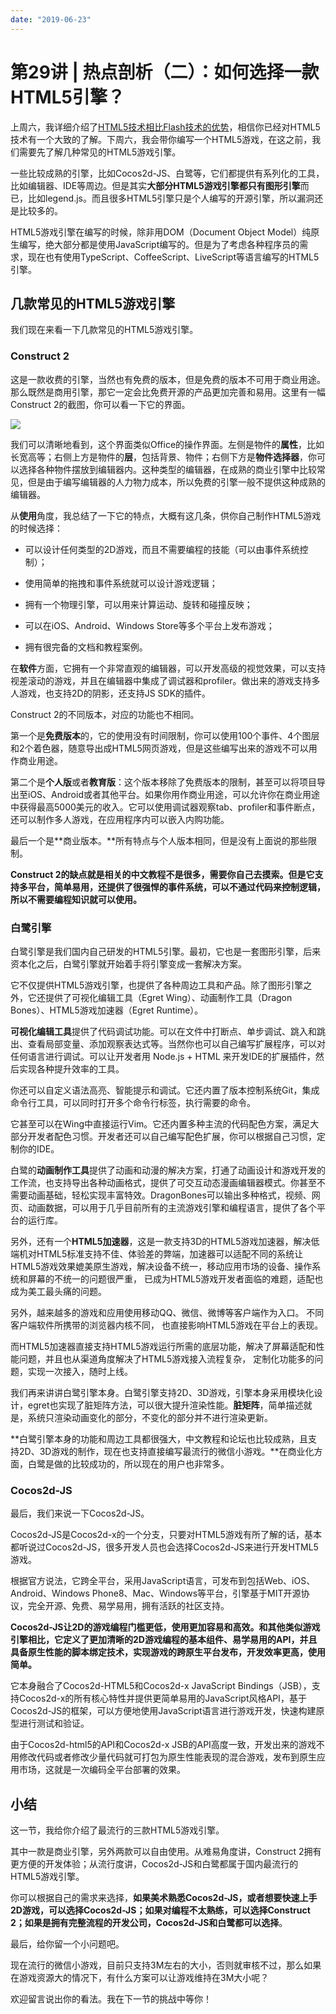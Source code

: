 ```yaml
---
date: "2019-06-23"
---  
```

      
# 第29讲 | 热点剖析（二）：如何选择一款HTML5引擎？
上周六，我详细介绍了[HTML5技术相比Flash技术的优势](https://time.geekbang.org/column/article/9298)，相信你已经对HTML5技术有一个大致的了解。下周六，我会带你编写一个HTML5游戏，在这之前，我们需要先了解几种常见的HTML5游戏引擎。

一些比较成熟的引擎，比如Cocos2d-JS、白鹭等，它们都提供有系列化的工具，比如编辑器、IDE等周边。但是其实**大部分HTML5游戏引擎都只有图形引擎**而已，比如legend.js。而且很多HTML5引擎只是个人编写的开源引擎，所以漏洞还是比较多的。

HTML5游戏引擎在编写的时候，除非用DOM（Document Object Model）纯原生编写，绝大部分都是使用JavaScript编写的。但是为了考虑各种程序员的需求，现在也有使用TypeScript、CoffeeScript、LiveScript等语言编写的HTML5引擎。

## 几款常见的HTML5游戏引擎

我们现在来看一下几款常见的HTML5游戏引擎。

### Construct 2

这是一款收费的引擎，当然也有免费的版本，但是免费的版本不可用于商业用途。那么既然是商用引擎，那它一定会比免费开源的产品更加完善和易用。这里有一幅Construct 2的截图，你可以看一下它的界面。

<!-- [[[read_end]]] -->

![](/images/从0开始学游戏开发/07.第六章热点剖析/resourceimagea78ba725e6389a0636f8f0539a626de2f18b.jpg)

我们可以清晰地看到，这个界面类似Office的操作界面。左侧是物件的**属性**，比如长宽高等；右侧上方是物件的**层**，包括背景、物件；右侧下方是**物件选择器**，你可以选择各种物件摆放到编辑器内。这种类型的编辑器，在成熟的商业引擎中比较常见，但是由于编写编辑器的人力物力成本，所以免费的引擎一般不提供这种成熟的编辑器。

从**使用**角度，我总结了一下它的特点，大概有这几条，供你自己制作HTML5游戏的时候选择：

* 可以设计任何类型的2D游戏，而且不需要编程的技能（可以由事件系统控制）；

* 使用简单的拖拽和事件系统就可以设计游戏逻辑；

* 拥有一个物理引擎，可以用来计算运动、旋转和碰撞反映；

* 可以在iOS、Android、Windows Store等多个平台上发布游戏；

* 拥有很完备的文档和教程案例。

在**软件**方面，它拥有一个非常直观的编辑器，可以开发高级的视觉效果，可以支持视差滚动的游戏，并且在编辑器中集成了调试器和profiler。做出来的游戏支持多人游戏，也支持2D的阴影，还支持JS SDK的插件。

Construct 2的不同版本，对应的功能也不相同。

第一个是**免费版本**的，它的使用没有时间限制，你可以使用100个事件、4个图层和2个着色器，随意导出成HTML5网页游戏，但是这些编写出来的游戏不可以用作商业用途。

第二个是**个人版**或者**教育版**：这个版本移除了免费版本的限制，甚至可以将项目导出至iOS、Android或者其他平台。如果你用作商业用途，可以允许你在商业用途中获得最高5000美元的收入。它可以使用调试器观察tab、profiler和事件断点，还可以制作多人游戏，在应用程序内可以嵌入内购功能。

最后一个是**商业版本。**所有特点与个人版本相同，但是没有上面说的那些限制。

**Construct 2的缺点就是相关的中文教程不是很多，需要你自己去摸索。但是它支持多平台，简单易用，还提供了很强悍的事件系统，可以不通过代码来控制逻辑，所以不需要编程知识就可以使用。**

### 白鹭引擎

白鹭引擎是我们国内自己研发的HTML5引擎。最初，它也是一套图形引擎，后来资本化之后，白鹭引擎就开始着手将引擎变成一套解决方案。

它不仅提供HTML5游戏引擎，也提供了各种周边工具和产品。除了图形引擎之外，它还提供了可视化编辑工具（Egret Wing）、动画制作工具（Dragon Bones）、HTML5游戏加速器（Egret Runtime）。

**可视化编辑工具**提供了代码调试功能。可以在文件中打断点、单步调试、跳入和跳出、查看局部变量、添加观察表达式等。当然你也可以自己编写扩展程序，可以对任何语言进行调试。可以让开发者用 Node.js + HTML 来开发IDE的扩展插件，然后实现各种提升效率的工具。

你还可以自定义语法高亮、智能提示和调试。它还内置了版本控制系统Git，集成命令行工具，可以同时打开多个命令行标签，执行需要的命令。

它甚至可以在Wing中直接运行Vim。它还内置多种主流的代码配色方案，满足大部分开发者配色习惯。开发者还可以自己编写配色扩展，你可以根据自己习惯，定制你的IDE。

白鹭的**动画制作工具**提供了动画和动漫的解决方案，打通了动画设计和游戏开发的工作流，也支持导出各种动画格式，提供了可交互动态漫画编辑器模式。你甚至不需要动画基础，轻松实现丰富特效。DragonBones可以输出多种格式，视频、网页、动画数据，可以用于几乎目前所有的主流游戏引擎和编程语言，提供了各个平台的运行库。

另外，还有一个**HTML5加速器**，这是一款支持3D的HTML5游戏加速器，解决低端机对HTML5标准支持不佳、体验差的弊端，加速器可以适配不同的系统让HTML5游戏效果媲美原生游戏，解决设备不统一，移动应用市场的设备、操作系统和屏幕的不统一的问题很严重， 已成为HTML5游戏开发者面临的难题，适配也成为美工最头痛的问题。

另外，越来越多的游戏和应用使用移动QQ、微信、微博等客户端作为入口。 不同客户端软件所携带的浏览器内核不同， 也直接影响HTML5游戏在平台上的表现。

而HTML5加速器直接支持HTML5游戏运行所需的底层功能，解决了屏幕适配和性能问题，并且也从渠道角度解决了HTML5游戏接入流程复杂， 定制化功能多的问题，实现一次接入，随时上线。

我们再来讲讲白鹭引擎本身。白鹭引擎支持2D、3D游戏，引擎本身采用模块化设计，egret也实现了脏矩阵方法，可以很大提升渲染性能。**脏矩阵**，简单描述就是，系统只渲染动画变化的部分，不变化的部分并不进行渲染更新。

**白鹭引擎本身的功能和周边工具都很强大，中文教程和论坛也比较成熟，且支持2D、3D游戏的制作，现在也支持直接编写最流行的微信小游戏。**在商业化方面，白鹭是做的比较成功的，所以现在的用户也非常多。

### Cocos2d-JS

最后，我们来说一下Cocos2d-JS。

Cocos2d-JS是Cocos2d-x的一个分支，只要对HTML5游戏有所了解的话，基本都听说过Cocos2d-JS，很多开发人员也会选择Cocos2d-JS来进行开发HTML5游戏。

根据官方说法，它跨全平台，采用JavaScript语言，可发布到包括Web、iOS、Android、Windows Phone8、Mac、Windows等平台，引擎基于MIT开源协议，完全开源、免费、易学易用，拥有活跃的社区支持。

**Cocos2d-JS让2D的游戏编程门槛更低，使用更加容易和高效。和其他类似游戏引擎相比，它定义了更加清晰的2D游戏编程的基本组件、易学易用的API，并且具备原生性能的脚本绑定技术，实现游戏的跨原生平台发布，开发效率更高，使用简单。**

它本身融合了Cocos2d-HTML5和Cocos2d-x JavaScript Bindings（JSB），支持Cocos2d-x的所有核心特性并提供更简单易用的JavaScript风格API，基于Cocos2d-JS的框架，可以方便地使用JavaScript语言进行游戏开发，快速构建原型进行测试和验证。

由于Cocos2d-html5的API和Cocos2d-x JSB的API高度一致，开发出来的游戏不用修改代码或者修改少量代码就可打包为原生性能表现的混合游戏，发布到原生应用市场，这就是一次编码全平台部署的效果。

## 小结

这一节，我给你介绍了最流行的三款HTML5游戏引擎。

其中一款是商业引擎，另外两款可以自由使用。从难易角度讲，Construct 2拥有更方便的开发体验；从流行度讲，Cocos2d-JS和白鹭都属于国内最流行的HTML5游戏引擎。

你可以根据自己的需求来选择，**如果美术熟悉Cocos2d-JS，或者想要快速上手2D游戏，可以选择Cocos2d-JS；如果对编程不太熟练，可以选择Construct 2；如果是拥有完整流程的开发公司，Cocos2d-JS和白鹭都可以选择**。

最后，给你留一个小问题吧。

现在流行的微信小游戏，目前只支持3M左右的大小，否则就审核不过，那么如果在游戏资源大的情况下，有什么方案可以让游戏维持在3M大小呢？

欢迎留言说出你的看法。我在下一节的挑战中等你！